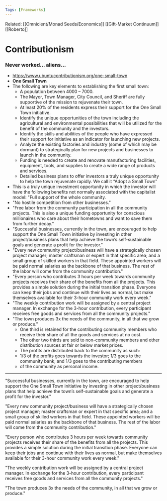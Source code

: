 ```yaml
---
Tags: [Frameworks]
---
```

Related: [[Omnicient/Monad Seeds/Economics]] [[Gift-Market Continuum]] [[Roberto]]
# Contributionism

### Never worked... aliens...

- https://www.ubuntucontributionism.org/one-small-town
- **One Small Town**
- The following are key elements to establishing the first small town:
    - A population between 4000 – 7000.
    - The Mayor, Town Manager, City Council, and Sheriff are fully supportive of the mission to rejuvenate their town.
    - At least 20% of the residents express their support for the One Small Town initiative.
    - Identify the unique opportunities of the town including the agricultural and environmental possibilities that will be utilized for the benefit of the community and the investors.
    - Identify the skills and abilities of the people who have expressed their support for initiative as an indicator for launching new projects.
    - Analyze the existing factories and industry (some of which may be dormant) to strategically plan for new projects and businesses to launch in the community.
    - Funding is needed to create and renovate manufacturing facilities, equipment, tools, and supplies to create a wide range of products and services.
    - Detailed business plans to offer investors a truly unique opportunity to help the town rejuvenate rapidly. We call it “Adopt a Small Town”
- This is a truly unique investment opportunity in which the investor will have the following benefits not normally associated with the capitalist model: "Full support of the whole community.
- "No hostile competition from other businesses."
- "Free labor from the community participation in all the community projects. This is also a unique funding opportunity for conscious millionaires who care about their hometowns and want to save them from further decay." 
- "Successful businesses, currently in the town, are encouraged to help support the One Small Town initiative by investing in other project/business plans that help achieve the town’s self-sustainable goals and generate a profit for the investor."
- "Every new community project/business will have a strategically chosen project manager; master craftsman or expert in that specific area; and a small group of skilled workers in that field. These appointed workers will be paid normal salaries as the backbone of that business. The rest of the labor will come from the community contribution." 
- "Every person who contributes 3 hours per week towards community projects receives their share of the benefits from all the projects. This provides a simple solution during the initial transition phase. Everyone can keep their jobs and continue with their lives as normal, but make themselves available for their 3-hour community work every week."
- "The weekly contribution work will be assigned by a central project manager. In exchange for the 3-hour contribution, every participant receives free goods and services from all the community projects."
- "The town produces 3x the needs of the community, in all that we grow or produce."
    - One third is retained for the contributing community members who receive their share of all the goods and services at no cost.
    - The other two thirds are sold to non-community members and other distribution sources at fair or below market prices.
    - The profits are distributed back to the community as such:
    - 1/3 of the profits goes towards the investor; 1/3 goes to the community bank; and 1/3 goes to the contributing members
    - of the community as personal income.


-------------------

"Successful businesses, currently in the town, are encouraged to help support the One Small Town initiative by investing in other project/business plans that help achieve the town’s self-sustainable goals and generate a profit for the investor."

"Every new community project/business will have a strategically chosen project manager; master craftsman or expert in that specific area; and a small group of skilled workers in that field. These appointed workers will be paid normal salaries as the backbone of that business. The rest of the labor will come from the community contribution."

"Every person who contributes 3 hours per week towards community projects receives their share of the benefits from all the projects. This provides a simple solution during the initial transition phase. Everyone can keep their jobs and continue with their lives as normal, but make themselves available for their 3-hour community work every week."

"The weekly contribution work will be assigned by a central project manager. In exchange for the 3-hour contribution, every participant receives free goods and services from all the community projects."

"The town produces 3x the needs of the community, in all that we grow or produce."
